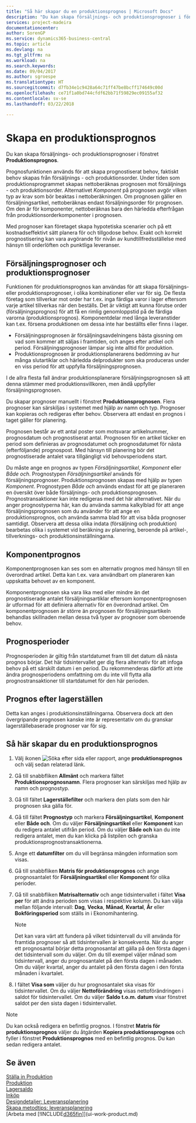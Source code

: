 ```yaml
---
title: "Så här skapar du en produktionsprognos | Microsoft Docs"
description: "Du kan skapa försäljnings- och produktionsprognoser i fönstret **Produktionsprognos**."
services: project-madeira
documentationcenter: 
author: SorenGP
ms.service: dynamics365-business-central
ms.topic: article
ms.devlang: na
ms.tgt_pltfrm: na
ms.workload: na
ms.search.keywords: 
ms.date: 09/04/2017
ms.author: sgroespe
ms.translationtype: HT
ms.sourcegitcommit: d7fb34e1c9428a64c71ff47be8bcff174649c00d
ms.openlocfilehash: ce71f1a0bd744cfdf62bb71f59829ec09155af32
ms.contentlocale: sv-se
ms.lasthandoff: 03/22/2018

---
```

# <a name="create-a-production-forecast"></a>Skapa en produktionsprognos
Du kan skapa försäljnings- och produktionsprognoser i fönstret **Produktionsprognos**.  

Prognosfunktionen används för att skapa prognostiserat behov, faktiskt behov skapas från försäljnings - och produktionsorder. Under tiden som produktionsprogrammet skapas nettoberäknas prognosen mot försäljnings - och produktionsorder. Alternativet *Komponent* på prognosen avgör vilken typ av krav som bör beaktas i nettoberäkningen. Om prognosen gäller en försäljningsartikel, nettoberäknas endast försäljningsorder för prognosen. Om den är för komponenter, nettoberäknas bara den härledda efterfrågan från produktionsorderkomponenter i prognosen.  

Med prognoser kan företaget skapa hypotetiska scenarier och på ett kostnadseffektivt sätt planera för och tillgodose behov. Exakt och korrekt prognostisering kan vara avgörande för nivån av kundtillfredsställelse med hänsyn till orderlöften och punktliga leveranser.  

## <a name="sales-forecasts-and-production-forecasts"></a>Försäljningsprognoser och produktionsprognoser  
Funktionen för produktionsprognos kan användas för att skapa försäljnings- eller produktionsprognoser, i olika kombinationer eller var för sig. De flesta företag som tillverkar mot order har t.ex. inga färdiga varor i lager eftersom varje artikel tillverkas när den beställs. Det är viktigt att kunna förutse order (försäljningsprognos) för att få en rimlig genomloppstid på de färdiga varorna (produktionsprognos). Komponentdelar med långa leveranstider kan t.ex. försena produktionen om dessa inte har beställts eller finns i lager.  

-   Försäljningsprognosen är försäljningsavdelningens bästa gissning om vad som kommer att säljas i framtiden, och anges efter artikel och period. Försäljningsprognoser lämpar sig inte alltid för produktion.  
-   Produktionsprognosen är produktionsplanerarens bedömning av hur många slutartiklar och härledda delprodukter som ska produceras under en viss period för att uppfylla försäljningsprognosen.  

I de allra flesta fall ändrar produktionsplanerare försäljningsprognosen så att denna stämmer med produktionsvillkoren, men ändå uppfyller försäljningsprognosen.  

Du skapar prognoser manuellt i fönstret **Produktionsprognosen**. Flera prognoser kan särskiljas i systemet med hjälp av namn och typ. Prognoser kan kopieras och redigeras efter behov. Observera att endast en prognos i taget gäller för planering.  

Prognosen består av ett antal poster som motsvarar artikelnummer, prognosdatum och prognostiserat antal. Prognosen för en artikel täcker en period som definieras av prognosdatumet och prognosdatumet för nästa (efterföljande) prognospost. Med hänsyn till planering bör det prognostiserade antalet vara tillgängligt vid behovsperiodens start.  

Du måste ange en prognos av typen *Försäljningsartikel*, *Komponent* eller *Både och*. Prognostypen *Försäljningsartikel* används för försäljningsprognoser. Produktionsprognosen skapas med hjälp av typen *Komponent*. Prognostypen *Både och* används endast för att ge planeraren en översikt över både försäljnings- och produktionsprognosen. Prognostransaktioner kan inte redigeras med det här alternativet. När du anger prognostyperna här, kan du använda samma kalkylblad för att ange försäljningsprognosen som du använder för att ange en produktionsprognos, och använda samma blad för att visa båda prognoser samtidigt. Observera att dessa olika indata (försäljning och produktion) bearbetas olika i systemet vid beräkning av planering, beroende på artikel-, tillverknings- och produktionsinställningarna.  

## <a name="component-forecast"></a>Komponentprognos  
Komponentprognosen kan ses som en alternativ prognos med hänsyn till en överordnad artikel. Detta kan t.ex. vara användbart om planeraren kan uppskatta behovet av en komponent.  

Komponentprognosen ska vara lika med eller mindre än det prognostiserade antalet försäljningsartiklar eftersom komponentprognosen är utformad för att definiera alternativ för en överordnad artikel. Om komponentprognosen är större än prognosen för försäljningsartikeln behandlas skillnaden mellan dessa två typer av prognoser som oberoende behov.  

## <a name="forecasting-periods"></a>Prognosperioder  
 Prognosperioden är giltig från startdatumet fram till det datum då nästa prognos börjar. Det här tidsintervallet ger dig flera alternativ för att infoga behov på ett särskilt datum i en period. Du rekommenderas därför att inte ändra prognosperiodens omfattning om du inte vill flytta alla prognostransaktioner till startdatumet för den här perioden.  

## <a name="forecast-by-locations"></a>Prognos efter lagerställen  
Detta kan anges i produktionsinställningarna. Observera dock att den övergripande prognosen kanske inte är representativ om du granskar lagerställebaserade prognoser var för sig.

## <a name="to-create-a-production-forecast"></a>Så här skapar du en produktionsprognos

1.  Välj ikonen ![Söka efter sida eller rapport](media/ui-search/search_small.png "Ikonen Söka efter sida eller rapport"), ange **produktionsprognos** och välj sedan relaterad länk.  
2.  Gå till snabbfliken **Allmänt** och markera fältet **Produktionsprognosnamn**. Flera prognoser kan särskiljas med hjälp av namn och prognostyp.  
3.  Gå till fältet **Lagerställefilter** och markera den plats som den här prognosen ska gälla för.  
4.  Gå till fältet **Prognostyp** och markera **Försäljningsartikel**, **Komponent** eller **Både och**. Om du väljer **Försäljningsartikel** eller **Komponent** kan du redigera antalet utifrån period. Om du väljer **Både och** kan du inte redigera antalet, men du kan klicka på listpilen och granska produktionsprognostransaktionerna.  
5.  Ange ett **datumfilter** om du vill begränsa mängden information som visas.  
6.  Gå till snabbfliken **Matris för produktionsprognos** och ange prognosantalet för **Försäljningsartikel** eller **Komponent** för olika perioder.  
7.  Gå till snabbfliken **Matrisalternativ** och ange tidsintervallet i fältet **Visa per** för att ändra perioden som visas i respektive kolumn. Du kan välja mellan följande intervall: **Dag**, **Vecka**, **Månad**, **Kvartal**, **År** eller **Bokföringsperiod** som ställs in i Ekonomihantering.  

    > [!NOTE]  
    >  Det kan vara värt att fundera på vilket tidsintervall du vill använda för framtida prognoser så att tidsintervallen är konsekventa. När du anger ett prognosantal börjar detta prognosantal att gälla på den första dagen i det tidsintervall som du väljer. Om du till exempel väljer månad som tidsintervall, anger du prognosantalet på den första dagen i månaden. Om du väljer kvartal, anger du antalet på den första dagen i den första månaden i kvartalet.  

8.  I fältet **Visa som** väljer du hur prognosantalet ska visas för tidsintervallet. Om du väljer **Nettoförändring** visas nettoförändringen i saldot för tidsintervallet. Om du väljer **Saldo t.o.m. datum** visar fönstret saldot per den sista dagen i tidsintervallet.  

> [!NOTE]  
>  Du kan också redigera en befintlig prognos. I fönstret **Matris för produktionsprognos** väljer du åtgärden **Kopiera produktionsprognos** och fyller i fönstret **Produktionsprognos** med en befintlig prognos. Du kan sedan redigera antalet.  

## <a name="see-also"></a>Se även  
[Ställa in Produktion](production-configure-production-processes.md)  
[Produktion](production-manage-manufacturing.md)    
[Lagersaldo](inventory-manage-inventory.md)  
[Inköp](purchasing-manage-purchasing.md)  
[Designdetaljer: Leveransplanering](design-details-supply-planning.md)   
[Skapa metodtips: leveransplanering](setup-best-practices-supply-planning.md)  
[Arbeta med [!INCLUDE[d365fin](includes/d365fin_md.md)]](ui-work-product.md)

